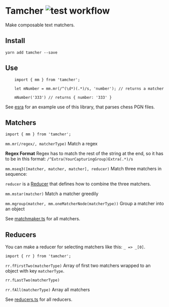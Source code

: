 # Tamcher ![test workflow](https://github.com/eguneys/tamcher/actions/workflows/test.yml/badge.svg)

Make composable text matchers.

## Install

`yarn add tamcher --save`

## Use

```
    import { mm } from 'tamcher';

    let mNumber = mm.mr(/^(\d*)(.*)/s, 'number'); // returns a matcher

    mNumber('333') // returns { number: '333' }
```

See [esra](https://github.com/eguneys/esra) for an example use of this library, that parses chess PGN files.

## Matchers

`import { mm } from 'tamcher';`

`mm.mr(/regex/, matcherType)` Match a regex

**Regex Format** Regex has to match the rest of the string at the end, so it has to be in this format: `/^Extra(YourCapturingGroup)Extra(.*)/s`

`mm.mseq3([matcher, matcher, matcher], reducer)` Match three matchers in sequence:

`reducer` is a [Reducer](#reducer) that defines how to combine the three matchers.

`mm.mstar(matcher)` Match a matcher greedily

`mm.mgroup(matcher, mm.oneMatcherNode(matcherType))` Group a matcher into an object


See [matchmaker.ts](src/matchmaker.ts) for all matchers.

## Reducers

You can make a reducer for selecting matchers like this: `_ => _[0]`.

`import { rr } from 'tamcher';`

`rr.fFirstTwo(matcherType)` Array of first two matchers wrapped to an object with key `matcherType`.

`rr.fLastTwo(matcherType)`

`rr.fAll(matcherType)` Array all matchers

See [reducers.ts](src/reducers.ts) for all reducers.



